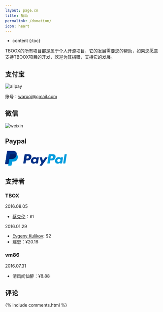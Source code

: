 ```yaml
---
layout: page.cn
title: 捐助
permalink: /donation/
icon: heart
---
```


* content
{:toc}

TBOOX的所有项目都是属于个人开源项目，它的发展需要您的帮助，如果您愿意支持TBOOX项目的开发，欢迎为其捐赠，支持它的发展。

## 支付宝

<img src="/static/img/alipay.png" alt="alipay" width="256" height="256">

账号：waruqi@gmail.com

## 微信 

<img src="/static/img/weixin.png" alt="weixin" width="256" height="256">

## Paypal

[![Paypal Me](/static/img/paypal.png)](http://paypal.me/tboox/5)

## 支持者

### TBOX

2016.08.05 

* [蔡克伦](https://github.com/caikelun)：¥1

2016.01.29

* [Evgeny Kulikov](mailto:xak@list.ru): $2
* 建忠：¥20.16

### vm86

2016.07.31

* 清风闻仙醉：¥8.88

## 评论

{% include comments.html %}
